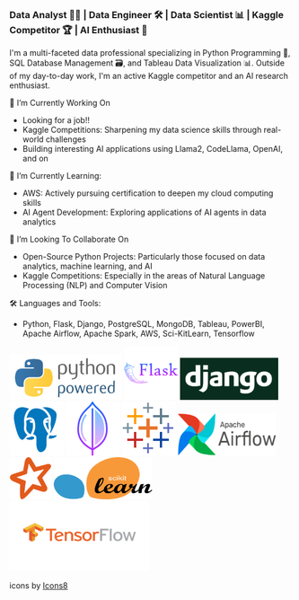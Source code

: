 ### Data Analyst 👨‍💻 | Data Engineer 🛠️ | Data Scientist 📊 | Kaggle Competitor 🏆 | AI Enthusiast 🤖

I'm a multi-faceted data professional specializing in Python Programming 🐍, SQL Database Management 🗃️, and Tableau Data Visualization 📊. Outside of my day-to-day work, I'm an active Kaggle competitor and an AI research enthusiast.

🔭 I’m Currently Working On
- Looking for a job!! 
- Kaggle Competitions: Sharpening my data science skills through real-world challenges
- Building interesting AI applications using Llama2, CodeLlama, OpenAI, and on

🌱 I’m Currently Learning:
- AWS: Actively pursuing certification to deepen my cloud computing skills
- AI Agent Development: Exploring applications of AI agents in data analytics

👯 I’m Looking To Collaborate On
- Open-Source Python Projects: Particularly those focused on data analytics, machine learning, and AI
- Kaggle Competitions: Especially in the areas of Natural Language Processing (NLP) and Computer Vision

🛠️ Languages and Tools:
- Python, Flask, Django, PostgreSQL, MongoDB, Tableau, PowerBI, Apache Airflow, Apache Spark, AWS, Sci-KitLearn, Tensorflow 

![Python](./assets/python-powered-w-200x80.png)
![Flask](./assets/icons8-flask-96.png)
<img src="./assets/django.png" alt="Python Django" width="175" height="75">
![PostgreSQL](./assets/icons8-postgresql-96.png)
![MongoDB](./assets/icons8-mongo-db-96.png)
![Tableau](./assets/icons8-tableau-software-96.png)
<img src="./assets/resized_airflow-1.png" alt="Apache Airflow" width="175" height="75">
<img src="./assets/spark_icon.png" alt="Apache Spark" width="75" height="75">
<img src="./assets/Scikit_learn.png" alt="Scikit-Learn" width="175" height="75">
<img src="./assets/tf_icon.png" alt="Tensorflow" width="250" height="125">





<a target="_blank" href="https://icons8.com/icon/Rc0Xn5AtE8kX/python"></a> icons by <a target="_blank" href="https://icons8.com">Icons8</a>



